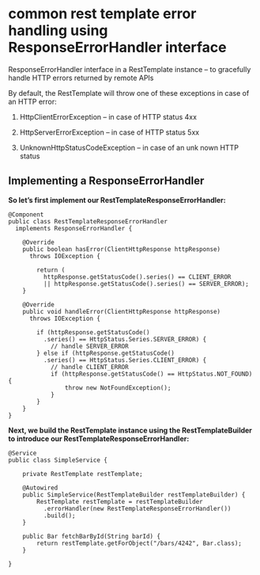 # common rest template error handling using ResponseErrorHandler interface

ResponseErrorHandler interface in a RestTemplate instance – to gracefully handle HTTP errors returned by remote APIs

By default, the RestTemplate will throw one of these exceptions in case of an HTTP error:

1) HttpClientErrorException – in case of HTTP status 4xx
2) HttpServerErrorException – in case of HTTP status 5xx

3) UnknownHttpStatusCodeException – in case of an unk	nown HTTP status

## Implementing a ResponseErrorHandler

**So let’s first implement our RestTemplateResponseErrorHandler:**

```
@Component
public class RestTemplateResponseErrorHandler 
  implements ResponseErrorHandler {
 
    @Override
    public boolean hasError(ClientHttpResponse httpResponse) 
      throws IOException {
 
        return (
          httpResponse.getStatusCode().series() == CLIENT_ERROR 
          || httpResponse.getStatusCode().series() == SERVER_ERROR);
    }
 
    @Override
    public void handleError(ClientHttpResponse httpResponse) 
      throws IOException {
 
        if (httpResponse.getStatusCode()
          .series() == HttpStatus.Series.SERVER_ERROR) {
            // handle SERVER_ERROR
        } else if (httpResponse.getStatusCode()
          .series() == HttpStatus.Series.CLIENT_ERROR) {
            // handle CLIENT_ERROR
            if (httpResponse.getStatusCode() == HttpStatus.NOT_FOUND) {
                throw new NotFoundException();
            }
        }
    }
}
```


**Next, we build the RestTemplate instance using the RestTemplateBuilder**
**to introduce our RestTemplateResponseErrorHandler:**

```
@Service
public class SimpleService {
 
    private RestTemplate restTemplate;
 
    @Autowired
    public SimpleService(RestTemplateBuilder restTemplateBuilder) {
        RestTemplate restTemplate = restTemplateBuilder
          .errorHandler(new RestTemplateResponseErrorHandler())
          .build();
    }
 
    public Bar fetchBarById(String barId) {
        return restTemplate.getForObject("/bars/4242", Bar.class);
    }
 
}

```
